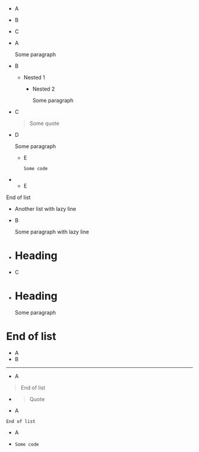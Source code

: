 - A
- B
- C


- A

  Some paragraph

- B
  - Nested 1
    - Nested 2
      
      Some paragraph

- C

  > Some quote

- D

  Some paragraph
  - E
    ```
    Some code
    ```

- - E

End of list

- Another list
with lazy line

- B

  Some paragraph
  with lazy line

- # Heading
- C
- # Heading
  Some paragraph
# End of list

- A
- B
---
- A
> End of list
- > Quote
- A
```
End of list
```
- A
- ```
  Some code
  ```